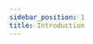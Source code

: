 ```yaml
---
sidebar_position: 1
title: Introduction
---
```


<!-- placeholder file -- do not edit -->
<!-- will be replaced by the CI upon deployment -->

